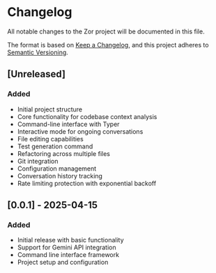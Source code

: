 # Changelog

All notable changes to the Zor project will be documented in this file.

The format is based on [Keep a Changelog](https://keepachangelog.com/en/1.0.0/),
and this project adheres to [Semantic Versioning](https://semver.org/spec/v2.0.0.html).

## [Unreleased]

### Added
- Initial project structure
- Core functionality for codebase context analysis
- Command-line interface with Typer
- Interactive mode for ongoing conversations
- File editing capabilities
- Test generation command
- Refactoring across multiple files
- Git integration
- Configuration management
- Conversation history tracking
- Rate limiting protection with exponential backoff

## [0.0.1] - 2025-04-15

### Added
- Initial release with basic functionality
- Support for Gemini API integration
- Command line interface framework
- Project setup and configuration
